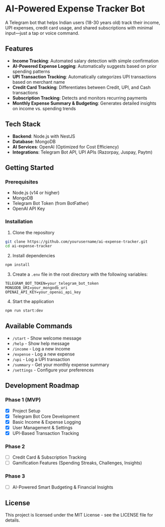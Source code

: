 # AI-Powered Expense Tracker Bot

A Telegram bot that helps Indian users (18-30 years old) track their income, UPI expenses, credit card usage, and shared subscriptions with minimal input—just a tap or voice command.

## Features

- **Income Tracking**: Automated salary detection with simple confirmation
- **AI-Powered Expense Logging**: Automatically suggests based on prior spending patterns
- **UPI Transaction Tracking**: Automatically categorizes UPI transactions based on merchant name
- **Credit Card Tracking**: Differentiates between Credit, UPI, and Cash transactions
- **Subscription Tracking**: Detects and monitors recurring payments
- **Monthly Expense Summary & Budgeting**: Generates detailed insights on income vs. spending trends

## Tech Stack

- **Backend**: Node.js with NestJS
- **Database**: MongoDB
- **AI Services**: OpenAI (Optimized for Cost Efficiency)
- **Integrations**: Telegram Bot API, UPI APIs (Razorpay, Juspay, Paytm)

## Getting Started

### Prerequisites

- Node.js (v14 or higher)
- MongoDB
- Telegram Bot Token (from BotFather)
- OpenAI API Key

### Installation

1. Clone the repository
```bash
git clone https://github.com/yourusername/ai-expense-tracker.git
cd ai-expense-tracker
```

2. Install dependencies
```bash
npm install
```

3. Create a `.env` file in the root directory with the following variables:
```
TELEGRAM_BOT_TOKEN=your_telegram_bot_token
MONGODB_URI=your_mongodb_uri
OPENAI_API_KEY=your_openai_api_key
```

4. Start the application
```bash
npm run start:dev
```

## Available Commands

- `/start` - Show welcome message
- `/help` - Show help message
- `/income` - Log a new income
- `/expense` - Log a new expense
- `/upi` - Log a UPI transaction
- `/summary` - Get your monthly expense summary
- `/settings` - Configure your preferences

## Development Roadmap

### Phase 1 (MVP)
- [x] Project Setup
- [x] Telegram Bot Core Development
- [x] Basic Income & Expense Logging
- [x] User Management & Settings
- [x] UPI-Based Transaction Tracking

### Phase 2
- [ ] Credit Card & Subscription Tracking
- [ ] Gamification Features (Spending Streaks, Challenges, Insights)

### Phase 3
- [ ] AI-Powered Smart Budgeting & Financial Insights

## License

This project is licensed under the MIT License - see the LICENSE file for details. 